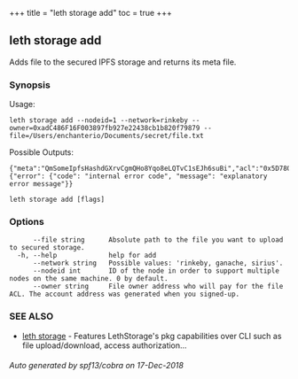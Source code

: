 +++
title = "leth storage add"
toc = true
+++
## leth storage add

Adds file to the secured IPFS storage and returns its meta file.

### Synopsis


Usage:

	leth storage add --nodeid=1 --network=rinkeby --owner=0xadC486F16F003897fb927e22438cb1b820f79879 --file=/Users/enchanterio/Documents/secret/file.txt

Possible Outputs:

	{"meta":"QmSomeIpfsHashdGXrvCgmQHo8Yqo8eLQTvC1sEJh6suBi","acl":"0x5D780255679c55846c1fE1E738e7604425171B50"}
	{"error": {"code": "internal error code", "message": "explanatory error message"}}


```
leth storage add [flags]
```

### Options

```
      --file string      Absolute path to the file you want to upload to secured storage.
  -h, --help             help for add
      --network string   Possible values: 'rinkeby, ganache, sirius'.
      --nodeid int       ID of the node in order to support multiple nodes on the same machine. 0 by default.
      --owner string     File owner address who will pay for the file ACL. The account address was generated when you signed-up.
```

### SEE ALSO

* [leth storage](/cli-docs/leth/storage/)	 - Features LethStorage's pkg capabilities over CLI such as file upload/download, access authorization...

###### Auto generated by spf13/cobra on 17-Dec-2018
